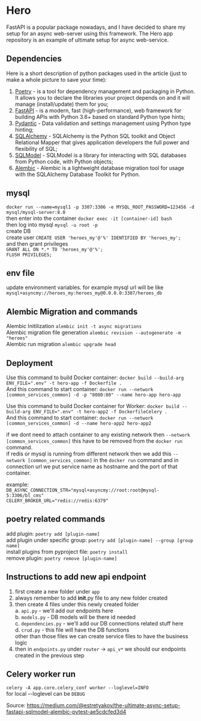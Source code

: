 # Hero
FastAPI is a popular package nowadays, and I have decided to share my setup for an async web-server using this
framework. The Hero app repository is an example of ultimate setup for async web-service.

## Dependencies
Here is a short description of python packages used in the article (just to make a whole picture to save your time):

1. [Poetry](https://python-poetry.org) - is a tool for dependency management and packaging in Python. It allows you to
   declare the libraries your project depends on and it will manage (install/update) them for you;
2. [FastAPI](https://fastapi.tiangolo.com) - is a modern, fast (high-performance), web framework for building APIs with
   Python 3.6+ based on standard Python type hints;
3. [Pydantic](https://pydantic-docs.helpmanual.io) - Data validation and settings management using Python type hinting;
4. [SQLAlchemy](https://www.sqlalchemy.org) - SQLAlchemy is the Python SQL toolkit and Object Relational Mapper that
   gives application developers the full power and flexibility of SQL;
5. [SQLModel](https://sqlmodel.tiangolo.com) - SQLModel is a library for interacting with SQL databases from Python
   code, with Python objects;
6. [Alembic](https://alembic.sqlalchemy.org/en/latest/) - Alembic is a lightweight database migration tool for usage
   with the SQLAlchemy Database Toolkit for Python.

## mysql 
`docker run --name=mysql1 -p 3307:3306 -e MYSQL_ROOT_PASSWORD=123456 -d mysql/mysql-server:8.0`<br/>
then enter into the container `docker exec -it [container-id] bash`<br/>
then log into mysql `mysql -u root -p`<br/>
create DB<br/>
create user `CREATE USER 'heroes_my'@'%' IDENTIFIED BY 'heroes_my';`<br/>
and then grant privileges <br/>
`GRANT ALL ON *.* TO 'heroes_my'@'%';` <br/>
`FLUSH PRIVILEGES;` <br/>

## env file
update environment variables. for example mysql url will be like `mysql+asyncmy://heroes_my:heroes_my@0.0.0.0:3307/heroes_db`

## Alembic Migration and commands
Alembic Initilization `alembic init -t async migrations`<br/>
Alembic migration file generation `alembic revision --autogenerate -m "heroes"`<br/>
Alembic run migration `alembic upgrade head`

## Deployment
Use this command to build Docker container: `docker build --build-arg ENV_FILE=".env" -t hero-app -f Dockerfile .`<br/>
And this command to start container: `docker run --network [common_services_common] -d -p "8080:80" --name hero-app hero-app`<br/>

Use this command to build Docker container for Worker: `docker build --build-arg ENV_FILE=".env" -t hero-app2 -f DockerfileCelery .`<br/>
And this command to start container: `docker run --network [common_services_common] -d --name hero-app2 hero-app2`<br/>

if we dont need to attach container to any existing network then `--network [common_services_common]` this have to be removed from the `docker run` command.<br/>
if redis or mysql is running from different network then we add this `--network [common_services_common]` in the `docker run` command and in connection url we put service name as hostname and the port of that container.<br/>

example:<br/>
```DB_ASYNC_CONNECTION_STR="mysql+asyncmy://root:root@mysql-5:3306/bl_cms"```<br/>
```CELERY_BROKER_URL="redis://redis:6379"```


## poetry related commands
add plugin: `poetry add [plugin-name]`<br/>
add plugin under specific group: `poetry add [plugin-name] --group [group name]`<br/>
install plugins from pyproject file: `poetry install`<br/>
remove plugin: `poetry remove [plugin-name]`

## Instructions to add new api endpoint
1. first create a new folder under `app`<br/>
2. always remember to add __init__.py file to any new folder created<br/>
3. then create 4 files under this newly created folder<br/>
   a. `api.py` - we'll add our endpoints here<br/>
   b. `models.py` - DB models will be there id needed<br/>
   c. `dependencies.py` - we'll add our DB connections related stuff here<br/>
   d. `crud.py` - this file will have the DB functions<br/>
   other than those files we can create service files to have the business logic<br/>
4. then in `endpoints.py` under `router` -> `api_v*` we should our endpoints created in the previous step

## Celery worker run
`celery -A app.core.celery_conf worker --loglevel=INFO`<br/>
for local --loglevel can be `DEBUG`


Source: https://medium.com/@estretyakov/the-ultimate-async-setup-fastapi-sqlmodel-alembic-pytest-ae5cdcfed3d4
